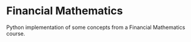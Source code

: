 # Financial Mathematics

Python implementation of some concepts from a Financial Mathematics course.
